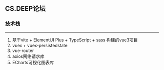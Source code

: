 ## CS.DEEP论坛

### 技术栈

---

1. 基于vite + ElementUI Plus + TypeScript + sass 构建的vue3项目
2. vuex + vuex-persistedstate
3. vue-router
4. axios网络请求库
5. ECharts可视化图表库
